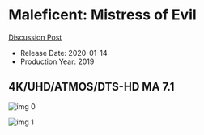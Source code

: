 # Maleficent: Mistress of Evil

[Discussion Post](https://www.avsforum.com/threads/bass-eq-for-filtered-movies.2995212/post-59038550)

* Release Date: 2020-01-14
* Production Year: 2019

## 4K/UHD/ATMOS/DTS-HD MA 7.1

![img 0](https://i.imgur.com/XamVaFE.jpg)

![img 1](https://i.imgur.com/fM9ob1g.png)

